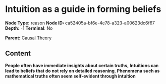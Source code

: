 # Intuition as a guide in forming beliefs

**Node Type:** reason
**Node ID:** ca52405a-bf6e-4e78-a323-a00623dc6f67
**Depth:** -1
**Terminal:** No

**Parent:** [Causal Theory](causal-theory.md)

## Content

**People often have immediate insights about certain truths**, **Intuitions can lead to beliefs that do not rely on detailed reasoning**, **Phenomena such as mathematical truths often seem self-evident through intuition**
